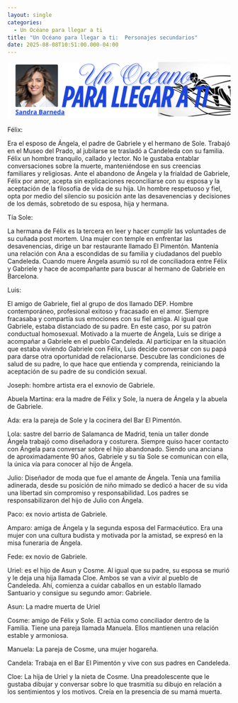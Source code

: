 ```yaml
---
layout: single
categories:
  - Un Océano para llegar a ti
title: "Un Océano para llegar a ti:  Personajes secundarios"
date: 2025-08-08T10:51:00.000-04:00
---
```

![](/assets/img/banner-un-oceano-para-llegar-a-ti.png)


Félix:

Era el esposo de Ángela, el padre de Gabriele y el hermano de Sole.
Trabajó en el Museo del Prado, al jubilarse se trasladó a Candeleda con su familia. Félix un hombre tranquilo, callado y lector. No le gustaba entablar conversaciones sobre la muerte, manteniéndose en sus creencias familiares y religiosas. Ante el abandono de Ángela y la frialdad de Gabriele, Félix por amor, acepta sin explicaciones reconciliarse con su esposa y la aceptación de la filosofía de vida de su hija. Un hombre respetuoso y fiel, opta por medio del silencio su posición ante las desavenencias y decisiones de los demás, sobretodo de su esposa, hija y hermana. 

Tía Sole:

La hermana de Félix es la tercera en leer y hacer cumplir las voluntades de su cuñada post mortem. Una mujer con temple en enfrentar las desavenencias, dirige un bar restaurante llamado El Pimentón. Mantenía una relación con Ana a escondidas de su familia y ciudadanos del pueblo Candeleda. Cuando muere Ángela asumió su rol de conciliadora entre Félix y Gabriele y hace de  acompañante para buscar al hermano de Gabriele en Barcelona.

Luis:

El amigo de Gabriele, fiel al grupo de dos llamado DEP. Hombre contemporáneo, profesional exitoso y fracasado en el amor. Siempre fracasaba y compartía sus emociones con su fiel amiga. Al igual que Gabriele, estaba distanciado de su padre.  En este caso,  por su patrón conductual homosexual. Motivado a la muerte de Ángela, Luis se dirige a acompañar a Gabriele en el pueblo Candeleda. Al participar en la situación que estaba viviendo Gabriele con Félix, Luis decide conversar con su papá para darse otra oportunidad de relacionarse. Descubre las condiciones de salud de su padre, lo que hace que entienda y comprenda, reiniciando la aceptación de su padre de su condición sexual.

Joseph: hombre artista era el exnovio de Gabriele.

Abuela Martina: era la madre de Félix y Sole, la nuera de Ángela y la abuela de Gabriele. 

Ada:  era la pareja de Sole y la cocinera del Bar El Pimentón.

Lola: sastre del barrio de Salamanca de Madrid,  tenía un taller donde Ángela trabajó como diseñadora y costurera. Siempre quiso hacer contacto con Ángela para conversar sobre el hijo abandonado. Siendo una anciana de aproximadamente 90 años, Gabriele y su tía Sole se comunican con ella, la única vía para conocer al hijo de Ángela.

Julio:  Diseñador de moda que fue el amante de Ángela. Tenía una familia adinerada, desde su posición de niño mimado se dedicó a hacer de su vida una libertad sin compromiso y responsabilidad. Los padres se responsabilizaron del hijo de Julio con Ángela.

Paco: ex novio artista de Gabriele. 

Amparo: amiga de Ángela y la segunda esposa del Farmacéutico. Era una mujer con una cultura budista y motivada por la amistad, se expresó en la misa funeraria de Ángela. 

Fede: ex novio de Gabriele.

Uriel: es el hijo de Asun y Cosme. Al igual que su padre, su esposa se murió y le deja una hija llamada Cloe. Ambos se van a vivir al pueblo  de Candeleda. Ahí, comienza a cuidar caballos en un establo llamado Santuario y consigue su segundo amor: Gabriele.

Asun:  La madre muerta de Uriel 

Cosme: amigo de Félix y Sole. El actúa como conciliador dentro de la Familia. Tiene una pareja llamada Manuela. Ellos mantienen una relación estable y armoniosa.

Manuela: La pareja de Cosme, una mujer hogareña.

Candela: Trabaja en el Bar El Pimentón y vive con sus padres en Candeleda.

Cloe: La hija de Uriel y la nieta de Cosme. Una preadolescente que le gustaba dibujar y conversar sobre lo que trasmitía su dibujo en relación a los sentimientos y los motivos. Creía en la presencia de su mamá muerta.
